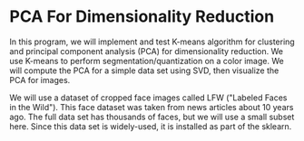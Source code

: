 # PCA For Dimensionality Reduction
In this program, we will implement and test K-means algorithm for clustering and principal component analysis (PCA) for dimensionality reduction. We use K-means to perform segmentation/quantization on a color image. We will compute the PCA for a simple data set using SVD, then visualize the PCA for images. 

We will use a dataset of cropped face images called LFW ("Labeled Faces in the Wild"). This face dataset was taken from news articles about 10 years ago. The full data set has thousands of faces, but we will use a small subset here. Since this data set is widely-used, it is installed as part of the sklearn.
